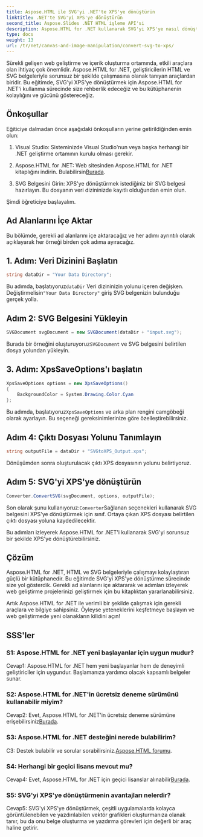 ```yaml
---
title: Aspose.HTML ile SVG'yi .NET'te XPS'ye dönüştürün
linktitle: .NET'te SVG'yi XPS'ye dönüştürün
second_title: Aspose.Slides .NET HTML işleme API'si
description: Aspose.HTML for .NET kullanarak SVG'yi XPS'ye nasıl dönüştüreceğinizi öğrenin. Bu güçlü kütüphaneyle web gelişiminizi artırın.
type: docs
weight: 13
url: /tr/net/canvas-and-image-manipulation/convert-svg-to-xps/
---
```


Sürekli gelişen web geliştirme ve içerik oluşturma ortamında, etkili araçlara olan ihtiyaç çok önemlidir. Aspose.HTML for .NET, geliştiricilerin HTML ve SVG belgeleriyle sorunsuz bir şekilde çalışmasına olanak tanıyan araçlardan biridir. Bu eğitimde, SVG'yi XPS'ye dönüştürmek için Aspose.HTML for .NET'i kullanma sürecinde size rehberlik edeceğiz ve bu kütüphanenin kolaylığını ve gücünü göstereceğiz.

## Önkoşullar

Eğiticiye dalmadan önce aşağıdaki önkoşulların yerine getirildiğinden emin olun:

1. Visual Studio: Sisteminizde Visual Studio'nun veya başka herhangi bir .NET geliştirme ortamının kurulu olması gerekir.

2.  Aspose.HTML for .NET: Web sitesinden Aspose.HTML for .NET kitaplığını indirin. Bulabilirsin[Burada](https://releases.aspose.com/html/net/).

3. SVG Belgesini Girin: XPS'ye dönüştürmek istediğiniz bir SVG belgesi hazırlayın. Bu dosyanın veri dizininizde kayıtlı olduğundan emin olun.

Şimdi öğreticiye başlayalım.

## Ad Alanlarını İçe Aktar

Bu bölümde, gerekli ad alanlarını içe aktaracağız ve her adımı ayrıntılı olarak açıklayarak her örneği birden çok adıma ayıracağız.

## 1. Adım: Veri Dizinini Başlatın

```csharp
string dataDir = "Your Data Directory";
```

 Bu adımda, başlatıyoruz`dataDir` Veri dizininizin yolunu içeren değişken. Değiştirmelisin`"Your Data Directory"` giriş SVG belgenizin bulunduğu gerçek yolla.

## Adım 2: SVG Belgesini Yükleyin

```csharp
SVGDocument svgDocument = new SVGDocument(dataDir + "input.svg");
```

 Burada bir örneğini oluşturuyoruz`SVGDocument` ve SVG belgesini belirtilen dosya yolundan yükleyin.

## 3. Adım: XpsSaveOptions'ı başlatın

```csharp
XpsSaveOptions options = new XpsSaveOptions()
{
    BackgroundColor = System.Drawing.Color.Cyan
};
```

 Bu adımda, başlatıyoruz`XpsSaveOptions` ve arka plan rengini camgöbeği olarak ayarlayın. Bu seçeneği gereksinimlerinize göre özelleştirebilirsiniz.

## Adım 4: Çıktı Dosyası Yolunu Tanımlayın

```csharp
string outputFile = dataDir + "SVGtoXPS_Output.xps";
```

Dönüşümden sonra oluşturulacak çıktı XPS dosyasının yolunu belirtiyoruz.

## Adım 5: SVG'yi XPS'ye dönüştürün

```csharp
Converter.ConvertSVG(svgDocument, options, outputFile);
```

 Son olarak şunu kullanıyoruz:`Converter`Sağlanan seçenekleri kullanarak SVG belgesini XPS'ye dönüştürmek için sınıf. Ortaya çıkan XPS dosyası belirtilen çıktı dosyası yoluna kaydedilecektir.

Bu adımları izleyerek Aspose.HTML for .NET'i kullanarak SVG'yi sorunsuz bir şekilde XPS'ye dönüştürebilirsiniz.

## Çözüm

Aspose.HTML for .NET, HTML ve SVG belgeleriyle çalışmayı kolaylaştıran güçlü bir kütüphanedir. Bu eğitimde SVG'yi XPS'ye dönüştürme sürecinde size yol gösterdik. Gerekli ad alanlarını içe aktararak ve adımları izleyerek web geliştirme projelerinizi geliştirmek için bu kitaplıktan yararlanabilirsiniz.

Artık Aspose.HTML for .NET ile verimli bir şekilde çalışmak için gerekli araçlara ve bilgiye sahipsiniz. Öyleyse yeteneklerini keşfetmeye başlayın ve web geliştirmede yeni olanakların kilidini açın!

## SSS'ler

### S1: Aspose.HTML for .NET yeni başlayanlar için uygun mudur?

Cevap1: Aspose.HTML for .NET hem yeni başlayanlar hem de deneyimli geliştiriciler için uygundur. Başlamanıza yardımcı olacak kapsamlı belgeler sunar.

### S2: Aspose.HTML for .NET'in ücretsiz deneme sürümünü kullanabilir miyim?

Cevap2: Evet, Aspose.HTML for .NET'in ücretsiz deneme sürümüne erişebilirsiniz[Burada](https://releases.aspose.com/).

### S3: Aspose.HTML for .NET desteğini nerede bulabilirim?

 C3: Destek bulabilir ve sorular sorabilirsiniz.[Aspose.HTML forumu](https://forum.aspose.com/).

### S4: Herhangi bir geçici lisans mevcut mu?

 Cevap4: Evet, Aspose.HTML for .NET için geçici lisanslar alınabilir[Burada](https://purchase.aspose.com/temporary-license/).

### S5: SVG'yi XPS'ye dönüştürmenin avantajları nelerdir?

Cevap5: SVG'yi XPS'ye dönüştürmek, çeşitli uygulamalarda kolayca görüntülenebilen ve yazdırılabilen vektör grafikleri oluşturmanıza olanak tanır, bu da onu belge oluşturma ve yazdırma görevleri için değerli bir araç haline getirir.